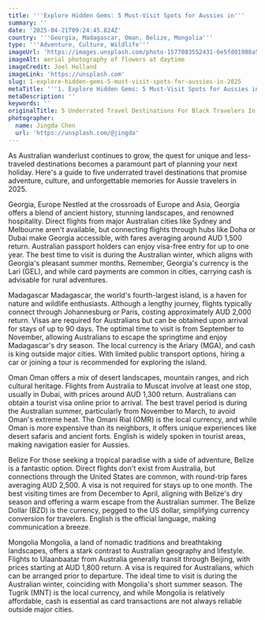 ```yaml
---
title: '''Explore Hidden Gems: 5 Must-Visit Spots for Aussies in'''
summary: ''
date: '2025-04-21T09:24:45.824Z'
country: '''Georgia, Madagascar, Oman, Belize, Mongolia'''
type: '''Adventure, Culture, Wildlife'''
imageUrl: 'https://images.unsplash.com/photo-1577083552431-6e5fd01988a5'
imageAlt: aerial photography of flowers at daytime
imageCredit: Joel Holland
imageLink: 'https://unsplash.com'
slug: 1-explore-hidden-gems-5-must-visit-spots-for-aussies-in-2025
metaTitle: '''1. Explore Hidden Gems: 5 Must-Visit Spots for Aussies in 2025'''
metaDescription: ''
keywords: ''
originalTitle: 5 Underrated Travel Destinations For Black Travelers In 2025 - Travel Noire
photographer:
  name: Jingda Chen
  url: 'https://unsplash.com/@jingda'
---
```








As Australian wanderlust continues to grow, the quest for unique and less-traveled destinations becomes a paramount part of planning your next holiday. Here's a guide to five underrated travel destinations that promise adventure, culture, and unforgettable memories for Aussie travelers in 2025.

Georgia, Europe
Nestled at the crossroads of Europe and Asia, Georgia offers a blend of ancient history, stunning landscapes, and renowned hospitality. Direct flights from major Australian cities like Sydney and Melbourne aren't available, but connecting flights through hubs like Doha or Dubai make Georgia accessible, with fares averaging around AUD 1,500 return. Australian passport holders can enjoy visa-free entry for up to one year. The best time to visit is during the Australian winter, which aligns with Georgia's pleasant summer months. Remember, Georgia's currency is the Lari (GEL), and while card payments are common in cities, carrying cash is advisable for rural adventures.

Madagascar
Madagascar, the world's fourth-largest island, is a haven for nature and wildlife enthusiasts. Although a lengthy journey, flights typically connect through Johannesburg or Paris, costing approximately AUD 2,000 return. Visas are required for Australians but can be obtained upon arrival for stays of up to 90 days. The optimal time to visit is from September to November, allowing Australians to escape the springtime and enjoy Madagascar's dry season. The local currency is the Ariary (MGA), and cash is king outside major cities. With limited public transport options, hiring a car or joining a tour is recommended for exploring the island.

Oman
Oman offers a mix of desert landscapes, mountain ranges, and rich cultural heritage. Flights from Australia to Muscat involve at least one stop, usually in Dubai, with prices around AUD 1,300 return. Australians can obtain a tourist visa online prior to arrival. The best travel period is during the Australian summer, particularly from November to March, to avoid Oman's extreme heat. The Omani Rial (OMR) is the local currency, and while Oman is more expensive than its neighbors, it offers unique experiences like desert safaris and ancient forts. English is widely spoken in tourist areas, making navigation easier for Aussies.

Belize
For those seeking a tropical paradise with a side of adventure, Belize is a fantastic option. Direct flights don't exist from Australia, but connections through the United States are common, with round-trip fares averaging AUD 2,500. A visa is not required for stays up to one month. The best visiting times are from December to April, aligning with Belize's dry season and offering a warm escape from the Australian summer. The Belize Dollar (BZD) is the currency, pegged to the US dollar, simplifying currency conversion for travelers. English is the official language, making communication a breeze.

Mongolia
Mongolia, a land of nomadic traditions and breathtaking landscapes, offers a stark contrast to Australian geography and lifestyle. Flights to Ulaanbaatar from Australia generally transit through Beijing, with prices starting at AUD 1,800 return. A visa is required for Australians, which can be arranged prior to departure. The ideal time to visit is during the Australian winter, coinciding with Mongolia's short summer season. The Tugrik (MNT) is the local currency, and while Mongolia is relatively affordable, cash is essential as card transactions are not always reliable outside major cities.
